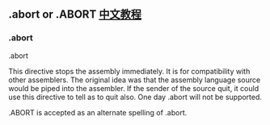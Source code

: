 .abort or .ABORT [中文教程](https://biscuitos.github.io/blog/GNUASM-.abort/)
--------------------------------------------------

### .abort

.abort

This directive stops the assembly immediately. It is for compatibility with other assemblers. The original idea was that the assembly language source would be piped into the assembler. If the sender of the source quit, it could use this directive to tell as to quit also. One day .abort will not be supported.

.ABORT is accepted as an alternate spelling of .abort.
